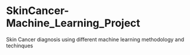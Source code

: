 # SkinCancer-Machine_Learning_Project
Skin Cancer diagnosis using different machine learning methodology and techinques
